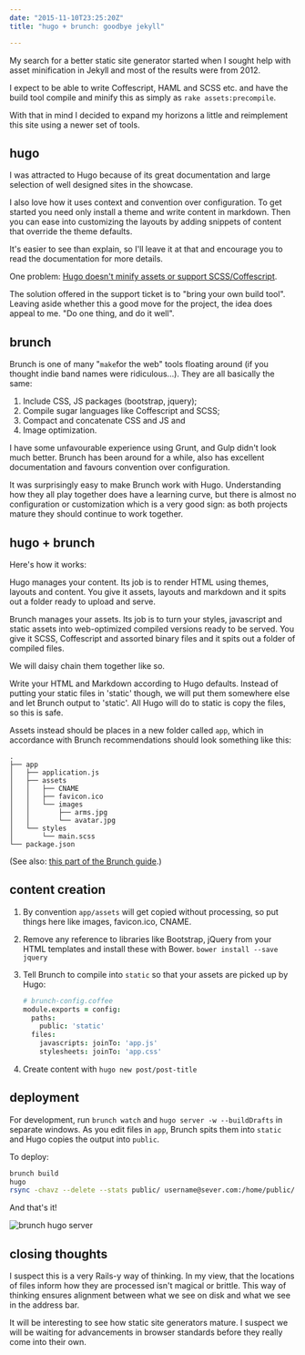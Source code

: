 ```yaml
---
date: "2015-11-10T23:25:20Z"
title: "hugo + brunch: goodbye jekyll"

---
```


My search for a better static site generator started when I sought help with asset minification in
Jekyll and most of the results were from 2012.

I expect to be able to write Coffescript, HAML and SCSS etc. and have the build tool compile and
minify this as simply as `rake assets:precompile`.

With that in mind I decided to expand my horizons a little and reimplement this site using a
newer set of tools.

## hugo

I was attracted to Hugo because of its great documentation and large selection of well designed
sites in the showcase.

I also love how it uses context and convention over configuration.  To get started you need only
install a theme and write content in markdown.  Then you can ease into customizing the layouts by
adding snippets of content that override the theme defaults.

It's easier to see than explain, so I'll leave it at that and encourage you to read the
documentation for more details.

One problem: [Hugo doesn't minify assets or support SCSS/Coffescript][hugo_preprocessors].

The solution offered in the support ticket is to "bring your own build tool". Leaving aside whether
this a good move for the project, the idea does appeal to me. "Do one thing, and do it well".

## brunch

Brunch is one of many "`make`for the web" tools floating around (if you thought indie band names
were ridiculous...). They are all basically the same:

1. Include CSS, JS packages (bootstrap, jquery);
2. Compile sugar languages like Coffescript and SCSS;
3. Compact and concatenate CSS and JS and
4. Image optimization.

I have some unfavourable experience using Grunt, and Gulp didn't look much better. Brunch has been
around for a while, also has excellent documentation and favours convention over configuration.

It was surprisingly easy to make Brunch work with Hugo. Understanding how they all play together
does have a learning curve, but there is almost no configuration or customization which is a very
good sign: as both projects mature they should continue to work together.

## hugo + brunch

Here's how it works:

Hugo manages your content. Its job is to render HTML using themes, layouts and content. You give it
assets, layouts and markdown and it spits out a folder ready to upload and serve.

Brunch manages your assets. Its job is to turn your styles, javascript and static assets into
web-optimized compiled versions ready to be served. You give it SCSS, Coffescript and assorted
binary files and it spits out a folder of compiled files.

We will daisy chain them together like so.

Write your HTML and Markdown according to Hugo defaults. Instead of putting your static files in
'static' though, we will put them somewhere else and let Brunch output to 'static'. All Hugo will do
to static is copy the files, so this is safe.

Assets instead should be places in a new folder called `app`, which in accordance with Brunch
recommendations should look something like this:

```
.
├── app
│   ├── application.js
│   ├── assets
│   │   ├── CNAME
│   │   ├── favicon.ico
│   │   └── images
│   │       ├── arms.jpg
│   │       └── avatar.jpg
│   └── styles
│       └── main.scss
└── package.json
```

(See also: [this part of the Brunch guide][just_a_couple_files].)

## content creation

1. By convention `app/assets` will get copied without processing, so put things here like images,
   favicon.ico, CNAME.

2. Remove any reference to libraries like Bootstrap, jQuery from your HTML templates and install
   these with Bower. `bower install --save jquery`

3. Tell Brunch to compile into `static` so that your assets are picked up by Hugo:

    ```coffee
    # brunch-config.coffee
    module.exports = config:
      paths:
        public: 'static'
      files:
        javascripts: joinTo: 'app.js'
        stylesheets: joinTo: 'app.css'
    ```

4. Create content with `hugo new post/post-title`

## deployment

For development, run `brunch watch` and `hugo server -w --buildDrafts` in separate windows.  As you
edit files in `app`, Brunch spits them into `static` and Hugo copies the output into `public`.

To deploy:

```bash
brunch build
hugo
rsync -chavz --delete --stats public/ username@sever.com:/home/public/
```

And that's it!

![brunch hugo server](/images/hugo_brunch_server.png)


## closing thoughts

I suspect this is a very Rails-y way of thinking. In my view, that the locations of files inform how
they are processed isn't magical or brittle. This way of thinking ensures alignment between what we
see on disk and what we see in the address bar.

It will be interesting to see how static site generators mature.  I suspect we will be waiting for
advancements in browser standards before they really come into their own.

[hugo_preprocessors]: http://discuss.gohugo.io/t/support-for-html-css-js-preprocessors/127/11
[techpeace]: https://github.com/techpeace
[just_a_couple_files]: https://github.com/brunch/brunch-guide/blob/master/content/en/chapter04-starting-from-scratch.md#just-a-couple-files
